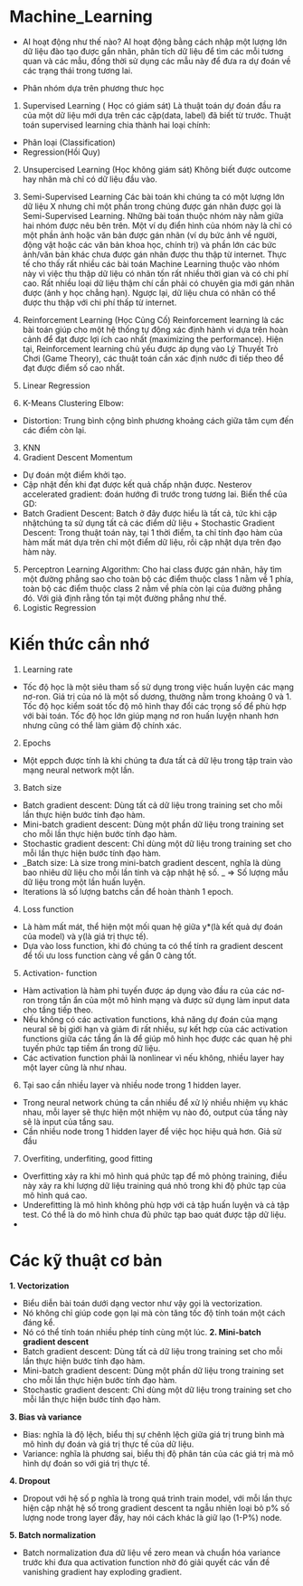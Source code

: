 # Machine_Learning
 
 - AI hoạt động như thế nào? 
 AI hoạt động bằng cách nhập một lượng lớn dữ liệu đào tạo được gắn nhãn, phân tích dữ liệu để tìm các mỗi tương quan và các mẫu, đồng thời sử dụng các mẫu này để đưa ra dự đoán về các trạng thái trong tương lai.
 
- Phân nhóm dựa trên phương thưc học

1. Supervised Learning ( Học có giám sát)
  Là thuật toán dự đoán đầu ra của một dữ liệu mới dựa trên các cặp(data, label) đã biết từ trước.
  Thuật toán supervised learning chia thành hai loại chính:
  + Phân loại (Classification)
  + Regression(Hồi Quy)
2.  Unsupercised Learning (Học không giám sát)
  Không biết được outcome hay nhãn mà chỉ có dữ liệu đầu vào.
  
3. Semi-Supervised Learning
  Các bài toán khi chúng ta có một lượng lớn dữ liệu X nhưng chỉ một phần trong chúng được gán nhãn được gọi là Semi-Supervised Learning. Những bài toán thuộc nhóm này nằm giữa hai nhóm được nêu bên trên.
  Một ví dụ điển hình của nhóm này là chỉ có một phần ảnh hoặc văn bản được gán nhãn (ví dụ bức ảnh về người, động vật hoặc các văn bản khoa học, chính trị) và phần lớn các bức ảnh/văn bản khác chưa được gán nhãn được thu thập từ internet. Thực tế cho thấy rất nhiều các bài toán Machine Learning thuộc vào nhóm này vì việc thu thập dữ liệu có nhãn tốn rất nhiều thời gian và có chi phí cao. Rất nhiều loại dữ liệu thậm chí cần phải có chuyên gia mới gán nhãn được (ảnh y học chẳng hạn). Ngược lại, dữ liệu chưa có nhãn có thể được thu thập với chi phí thấp từ internet.
  4.  Reinforcement Learning (Học Củng Cố)
    Reinforcement learning là các bài toán giúp cho một hệ thống tự động xác định hành vi dựa trên hoàn cảnh để đạt được lợi ích cao nhất (maximizing the performance). Hiện tại, Reinforcement learning chủ yếu được áp dụng vào Lý Thuyết Trò Chơi (Game Theory), các thuật toán cần xác định nước đi tiếp theo để đạt được điểm số cao nhất.
    
 1. Linear Regression
 2. K-Means Clustering
   Elbow:
   +  Distortion: Trung bình cộng bình phương khoảng cách giữa tâm cụm đến các điểm còn lại.
 3. KNN 
 4. Gradient Descent
  Momentum
  + Dự đoán một điểm khởi tạo.
  + Cập nhật đến khi đạt được kết quả chấp nhận được.
  Nesterov accelerated gradient: đoán hướng đi trước trong tương lai.
  Biến thể của GD:
  + Batch Gradient Descent: Batch ở đây được hiểu là tất cả, tức khi cập nhậtchúng ta sử dụng tất cả các điểm dữ liệu   + Stochastic Gradient Descent: Trong thuật toán này, tại 1 thời điểm, ta chỉ tính đạo hàm của hàm mất mát dựa trên chỉ một điểm dữ liệu, rồi cập nhật dựa trên đạo hàm này.

5.  Perceptron Learning Algorithm: Cho hai class được gán nhãn, hãy tìm một đường phẳng sao cho toàn bộ các điểm thuộc class 1 nằm về 1 phía, toàn bộ các điểm thuộc class 2 nằm về phía còn lại của đường phẳng đó. Với giả định rằng tồn tại một đường phẳng như thế.
6.  Logistic Regression

# Kiến thức cần nhớ
1. Learning rate
 - Tốc độ học là một siêu tham số sử dụng trong việc huấn luyện các mạng nơ-ron. Giá trị của nó là một số dương, thường nằm trong khoảng 0 và 1. Tốc độ học kiểm soát tốc độ mô hình thay đổi các trọng số để phù hợp với bài toán. Tốc độ học lớn giúp mạng nơ ron huấn luyện nhanh hơn nhưng cũng có thể làm giảm độ chính xác.
2. Epochs
 - Một eppch được tính là khi chúng ta đưa tất cả dữ lệu trong tập train vào mạng neural network một lần.
3. Batch size
 - Batch  gradient descent: Dùng tất cả dữ liệu trong training set cho mỗi lần thực hiện bước tính đạo hàm.
 - Mini-batch gradient descent: Dùng một phần dữ liệu trong training set cho mỗi lần thực hiện bước tính đạo hàm.
 - Stochastic gradient descent: Chỉ dùng một dữ liệu trong training set cho mỗi lần thực hiện bước tính đạo hàm.
 - _Batch size: Là size trong mini-batch gradient descent, nghĩa là dùng bao nhiêu dữ liệu cho mỗi lần tính và cập nhật hệ số. _
  => Số lượng mẫu dữ liệu trong một lần huấn luyện.
 - Iterations là số lượng batchs cần để hoàn thành 1 epoch. 
4. Loss function
 - Là hàm mất mát, thể hiện một mối quan hệ giữa y*(là kết quả dự đoán của model) và y(là giá trị thực tế).
 - Dựa vào loss function, khi đó chúng ta có thể tính ra gradient descent để tối ưu loss function càng về gần 0 càng tốt.
 5. Activation- function
 - Hàm activation là hàm phi tuyến được áp dụng vào đầu ra của các nơ-ron trong tần ẩn của một mô hình mạng và được sử dụng làm input data cho tầng tiếp theo.
 - Nếu không có các activation functions, khả năng dự đoán của mạng neural sẽ bị giới hạn và giảm đi rất nhiều, sự kết hợp của các activation functions giữa các tầng ẩn là để giúp mô hình học được các quan hệ phi tuyến phức tạp tiềm ẩn trong dữ liệu.
 - Các activation function phải là nonlinear vì nếu không, nhiều layer hay một layer cũng là như nhau.
 
 6. Tại sao cần nhiều layer và nhiều node trong 1 hidden layer.
  - Trong neural network chúng ta cần nhiều để xử lý nhiều nhiệm vụ khác nhau, mỗi layer sẽ thực hiện một nhiệm vụ nào đó, output của tầng này sẽ là input của tầng sau. 
  - Cần nhiều node trong 1 hidden layer để việc học hiệu quả hơn. Giả sử đầu  

7. Overfiting, underfiting, good fitting
 - Overfitting xảy ra khi mô hình quá phức tạp để mô phỏng training, điều này xảy ra khi lượng dữ liệu training quá nhỏ trong khi độ phức tạp của mô hình quá cao.
 - Underefitting là mô hình không phù hợp với cả tập huấn luyện và cả tập test. Có thể là do mô hình chưa đủ phức tạp bao quát được tập dữ liệu.
 - 
# Các kỹ thuật cơ bản
**1. Vectorization**
 - Biểu diễn bài toán dưới dạng vector như vậy gọi là vectorization.
 - Nó không chỉ giúp code gọn lại mà  còn tăng tốc độ tính toán một cách đáng kể.
 - Nó có thể tính toán nhiều phép tính cùng một lúc.
**2. Mini-batch gradient descent** 
  - Batch  gradient descent: Dùng tất cả dữ liệu trong training set cho mỗi lần thực hiện bước tính đạo hàm.
 - Mini-batch gradient descent: Dùng một phần dữ liệu trong training set cho mỗi lần thực hiện bước tính đạo hàm.
 - Stochastic gradient descent: Chỉ dùng một dữ liệu trong training set cho mỗi lần thực hiện bước tính đạo hàm.

**3. Bias và variance**
 - Bias: nghĩa là độ lệch, biểu thị sự chênh lệch giữa giá trị trung bình mà mô hình dự đoán và giá trị thực tế của dữ liệu.
 - Variance: nghĩa là phương sai, biểu thị độ phân tán của các giá trị mà mô hình dự đoán so với giá trị thực tế.
 
 **4. Dropout**
  - Dropout với hệ số p nghĩa là trong quá trình train model, với mỗi lần thực hiện cập nhật hệ số trong gradient descent ta ngẫu nhiên loại bỏ p% số lượng node trong layer đấy, hay nói cách khác là giữ lạo (1-P%) node.
  
  **5. Batch normalization**
  - Batch normalization đưa dữ liệu về zero mean và chuẩn hóa variance trước khi đưa qua activation function nhờ đó giải quyết các vấn đề vanishing gradient hay exploding gradient.
  
